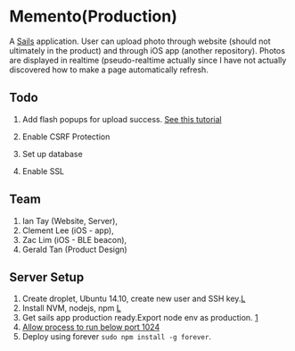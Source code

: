 # Memento(Production)

A [Sails](http://sailsjs.org) application. User can upload photo through website (should not ultimately in the product) and through iOS app (another repository). Photos are displayed in realtime (pseudo-realtime actually since I have not actually discovered how to make a page automatically refresh. 

## Todo
1. Add flash popups for upload success. [See this tutorial](http://stackoverflow.com/questions/25350841/sails-js-flash-message-for-user-registration)

2. Enable CSRF Protection
3. Set up database
4. Enable SSL

## Team 
1. Ian Tay (Website, Server), 
2. Clement Lee (iOS - app), 
3. Zac Lim (iOS - BLE beacon), 
4. Gerald Tan (Product Design)

## Server Setup
1. Create droplet, Ubuntu 14.10, create new user and SSH key.[L](https://www.digitalocean.com/community/tutorials/initial-server-setup-with-ubuntu-14-04)
2. Install NVM, nodejs, npm [L](https://www.digitalocean.com/community/tutorials/how-to-install-node-js-on-an-ubuntu-14-04-server)
3. Get sails app production ready.Export node env as production. [1](https://www.digitalocean.com/community/tutorials/how-to-create-an-node-js-app-using-sails-js-on-an-ubuntu-vps)
3. [Allow process to run below port 1024](http://stackoverflow.com/questions/9164915/node-js-eacces-error-when-listening-on-most-ports)
4. Deploy using forever `sudo npm install -g forever`.
